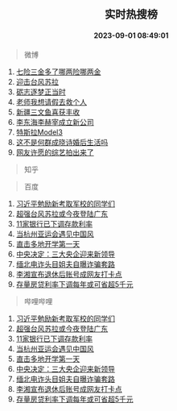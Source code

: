 <div align="center"><h2>实时热搜榜</h2><h4>2023-09-01 08:49:01</h4></div>

> 微博  

1. [七险三金多了哪两险哪两金](https://s.weibo.com/weibo?q=%23%E4%B8%83%E9%99%A9%E4%B8%89%E9%87%91%E5%A4%9A%E4%BA%86%E5%93%AA%E4%B8%A4%E9%99%A9%E5%93%AA%E4%B8%A4%E9%87%91%23&t=31&band_rank=1&Refer=top)<br />
2. [迎击台风苏拉](https://s.weibo.com/weibo?q=%23%E8%BF%8E%E5%87%BB%E5%8F%B0%E9%A3%8E%E8%8B%8F%E6%8B%89%23&t=31&band_rank=2&Refer=top)<br />
3. [砺志逐梦正当时](https://s.weibo.com/weibo?q=%23%E7%A0%BA%E5%BF%97%E9%80%90%E6%A2%A6%E6%AD%A3%E5%BD%93%E6%97%B6%23&t=31&band_rank=3&Refer=top)<br />
4. [老师我想请假去救个人](https://s.weibo.com/weibo?q=%23%E8%80%81%E5%B8%88%E6%88%91%E6%83%B3%E8%AF%B7%E5%81%87%E5%8E%BB%E6%95%91%E4%B8%AA%E4%BA%BA%23&t=31&band_rank=4&Refer=top)<br />
5. [新疆三文鱼喜获丰收](https://s.weibo.com/weibo?q=%23%E6%96%B0%E7%96%86%E4%B8%89%E6%96%87%E9%B1%BC%E5%96%9C%E8%8E%B7%E4%B8%B0%E6%94%B6%23&t=31&band_rank=5&Refer=top)<br />
6. [李东海李赫宰成立新公司](https://s.weibo.com/weibo?q=%23%E6%9D%8E%E4%B8%9C%E6%B5%B7%E6%9D%8E%E8%B5%AB%E5%AE%B0%E6%88%90%E7%AB%8B%E6%96%B0%E5%85%AC%E5%8F%B8%23&t=31&band_rank=6&Refer=top)<br />
7. [特斯拉Model3](https://s.weibo.com/weibo?q=%E7%89%B9%E6%96%AF%E6%8B%89Model3&t=31&band_rank=7&Refer=top)<br />
8. [这不是何群成晓诗婚后生活吗](https://s.weibo.com/weibo?q=%23%E8%BF%99%E4%B8%8D%E6%98%AF%E4%BD%95%E7%BE%A4%E6%88%90%E6%99%93%E8%AF%97%E5%A9%9A%E5%90%8E%E7%94%9F%E6%B4%BB%E5%90%97%23&t=31&band_rank=8&Refer=top)<br />
9. [网友许愿的综艺拍出来了](https://s.weibo.com/weibo?q=%23%E7%BD%91%E5%8F%8B%E8%AE%B8%E6%84%BF%E7%9A%84%E7%BB%BC%E8%89%BA%E6%8B%8D%E5%87%BA%E6%9D%A5%E4%BA%86%23&t=31&band_rank=9&Refer=top)<br />

> 知乎  


> 百度  

1. [习近平勉励新考取军校的同学们](https://www.baidu.com/s?wd=%E4%B9%A0%E8%BF%91%E5%B9%B3%E5%8B%89%E5%8A%B1%E6%96%B0%E8%80%83%E5%8F%96%E5%86%9B%E6%A0%A1%E7%9A%84%E5%90%8C%E5%AD%A6%E4%BB%AC&sa=fyb_news&rsv_dl=fyb_news)<br />
2. [超强台风苏拉或今夜登陆广东](https://www.baidu.com/s?wd=%E8%B6%85%E5%BC%BA%E5%8F%B0%E9%A3%8E%E8%8B%8F%E6%8B%89%E6%88%96%E4%BB%8A%E5%A4%9C%E7%99%BB%E9%99%86%E5%B9%BF%E4%B8%9C&sa=fyb_news&rsv_dl=fyb_news)<br />
3. [11家银行已下调存款利率](https://www.baidu.com/s?wd=11%E5%AE%B6%E9%93%B6%E8%A1%8C%E5%B7%B2%E4%B8%8B%E8%B0%83%E5%AD%98%E6%AC%BE%E5%88%A9%E7%8E%87&sa=fyb_news&rsv_dl=fyb_news)<br />
4. [当杭州亚运会遇见中国风](https://www.baidu.com/s?wd=%E5%BD%93%E6%9D%AD%E5%B7%9E%E4%BA%9A%E8%BF%90%E4%BC%9A%E9%81%87%E8%A7%81%E4%B8%AD%E5%9B%BD%E9%A3%8E&sa=fyb_news&rsv_dl=fyb_news)<br />
5. [直击多地开学第一天](https://www.baidu.com/s?wd=%E7%9B%B4%E5%87%BB%E5%A4%9A%E5%9C%B0%E5%BC%80%E5%AD%A6%E7%AC%AC%E4%B8%80%E5%A4%A9&sa=fyb_news&rsv_dl=fyb_news)<br />
6. [中央决定：三大央企迎来新领导](https://www.baidu.com/s?wd=%E4%B8%AD%E5%A4%AE%E5%86%B3%E5%AE%9A%EF%BC%9A%E4%B8%89%E5%A4%A7%E5%A4%AE%E4%BC%81%E8%BF%8E%E6%9D%A5%E6%96%B0%E9%A2%86%E5%AF%BC&sa=fyb_news&rsv_dl=fyb_news)<br />
7. [缅北电诈头目姐夫自曝诈骗套路](https://www.baidu.com/s?wd=%E7%BC%85%E5%8C%97%E7%94%B5%E8%AF%88%E5%A4%B4%E7%9B%AE%E5%A7%90%E5%A4%AB%E8%87%AA%E6%9B%9D%E8%AF%88%E9%AA%97%E5%A5%97%E8%B7%AF&sa=fyb_news&rsv_dl=fyb_news)<br />
8. [李湘宣布退休后账号成网友打卡点](https://www.baidu.com/s?wd=%E6%9D%8E%E6%B9%98%E5%AE%A3%E5%B8%83%E9%80%80%E4%BC%91%E5%90%8E%E8%B4%A6%E5%8F%B7%E6%88%90%E7%BD%91%E5%8F%8B%E6%89%93%E5%8D%A1%E7%82%B9&sa=fyb_news&rsv_dl=fyb_news)<br />
9. [存量房贷利率下调每年或可省超5千元](https://www.baidu.com/s?wd=%E5%AD%98%E9%87%8F%E6%88%BF%E8%B4%B7%E5%88%A9%E7%8E%87%E4%B8%8B%E8%B0%83%E6%AF%8F%E5%B9%B4%E6%88%96%E5%8F%AF%E7%9C%81%E8%B6%855%E5%8D%83%E5%85%83&sa=fyb_news&rsv_dl=fyb_news)<br />

> 哔哩哔哩  

1. [习近平勉励新考取军校的同学们](https://www.baidu.com/s?wd=%E4%B9%A0%E8%BF%91%E5%B9%B3%E5%8B%89%E5%8A%B1%E6%96%B0%E8%80%83%E5%8F%96%E5%86%9B%E6%A0%A1%E7%9A%84%E5%90%8C%E5%AD%A6%E4%BB%AC&sa=fyb_news&rsv_dl=fyb_news)<br />
2. [超强台风苏拉或今夜登陆广东](https://www.baidu.com/s?wd=%E8%B6%85%E5%BC%BA%E5%8F%B0%E9%A3%8E%E8%8B%8F%E6%8B%89%E6%88%96%E4%BB%8A%E5%A4%9C%E7%99%BB%E9%99%86%E5%B9%BF%E4%B8%9C&sa=fyb_news&rsv_dl=fyb_news)<br />
3. [11家银行已下调存款利率](https://www.baidu.com/s?wd=11%E5%AE%B6%E9%93%B6%E8%A1%8C%E5%B7%B2%E4%B8%8B%E8%B0%83%E5%AD%98%E6%AC%BE%E5%88%A9%E7%8E%87&sa=fyb_news&rsv_dl=fyb_news)<br />
4. [当杭州亚运会遇见中国风](https://www.baidu.com/s?wd=%E5%BD%93%E6%9D%AD%E5%B7%9E%E4%BA%9A%E8%BF%90%E4%BC%9A%E9%81%87%E8%A7%81%E4%B8%AD%E5%9B%BD%E9%A3%8E&sa=fyb_news&rsv_dl=fyb_news)<br />
5. [直击多地开学第一天](https://www.baidu.com/s?wd=%E7%9B%B4%E5%87%BB%E5%A4%9A%E5%9C%B0%E5%BC%80%E5%AD%A6%E7%AC%AC%E4%B8%80%E5%A4%A9&sa=fyb_news&rsv_dl=fyb_news)<br />
6. [中央决定：三大央企迎来新领导](https://www.baidu.com/s?wd=%E4%B8%AD%E5%A4%AE%E5%86%B3%E5%AE%9A%EF%BC%9A%E4%B8%89%E5%A4%A7%E5%A4%AE%E4%BC%81%E8%BF%8E%E6%9D%A5%E6%96%B0%E9%A2%86%E5%AF%BC&sa=fyb_news&rsv_dl=fyb_news)<br />
7. [缅北电诈头目姐夫自曝诈骗套路](https://www.baidu.com/s?wd=%E7%BC%85%E5%8C%97%E7%94%B5%E8%AF%88%E5%A4%B4%E7%9B%AE%E5%A7%90%E5%A4%AB%E8%87%AA%E6%9B%9D%E8%AF%88%E9%AA%97%E5%A5%97%E8%B7%AF&sa=fyb_news&rsv_dl=fyb_news)<br />
8. [李湘宣布退休后账号成网友打卡点](https://www.baidu.com/s?wd=%E6%9D%8E%E6%B9%98%E5%AE%A3%E5%B8%83%E9%80%80%E4%BC%91%E5%90%8E%E8%B4%A6%E5%8F%B7%E6%88%90%E7%BD%91%E5%8F%8B%E6%89%93%E5%8D%A1%E7%82%B9&sa=fyb_news&rsv_dl=fyb_news)<br />
9. [存量房贷利率下调每年或可省超5千元](https://www.baidu.com/s?wd=%E5%AD%98%E9%87%8F%E6%88%BF%E8%B4%B7%E5%88%A9%E7%8E%87%E4%B8%8B%E8%B0%83%E6%AF%8F%E5%B9%B4%E6%88%96%E5%8F%AF%E7%9C%81%E8%B6%855%E5%8D%83%E5%85%83&sa=fyb_news&rsv_dl=fyb_news)<br />
